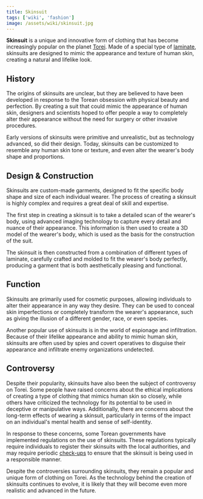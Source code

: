 ```yaml
---
title: Skinsuit
tags: ['wiki', 'fashion']
image: /assets/wiki/skinsuit.jpg
---
```


**Skinsuit** is a unique and innovative form of clothing that has become increasingly popular on the planet [Torei](/wiki/torei). Made of a special type of [laminate](/wiki/laminate), skinsuits are designed to mimic the appearance and texture of human skin, creating a natural and lifelike look.

## History

The origins of skinsuits are unclear, but they are believed to have been developed in response to the Torean obsession with physical beauty and perfection. By creating a suit that could mimic the appearance of human skin, designers and scientists hoped to offer people a way to completely alter their appearance without the need for surgery or other invasive procedures.

Early versions of skinsuits were primitive and unrealistic, but as technology advanced, so did their design. Today, skinsuits can be customized to resemble any human skin tone or texture, and even alter the wearer's body shape and proportions.

## Design & Construction

Skinsuits are custom-made garments, designed to fit the specific body shape and size of each individual wearer. The process of creating a skinsuit is highly complex and requires a great deal of skill and expertise.

The first step in creating a skinsuit is to take a detailed scan of the wearer's body, using advanced imaging technology to capture every detail and nuance of their appearance. This information is then used to create a 3D model of the wearer's body, which is used as the basis for the construction of the suit.

The skinsuit is then constructed from a combination of different types of laminate, carefully crafted and molded to fit the wearer's body perfectly, producing a garment that is both aesthetically pleasing and functional.

## Function

Skinsuits are primarily used for cosmetic purposes, allowing individuals to alter their appearance in any way they desire. They can be used to conceal skin imperfections or completely transform the wearer's appearance, such as giving the illusion of a different gender, race, or even species.

Another popular use of skinsuits is in the world of espionage and infiltration. Because of their lifelike appearance and ability to mimic human skin, skinsuits are often used by spies and covert operatives to disguise their appearance and infiltrate enemy organizations undetected.

<!-- Skinsuits are designed to be worn like any other type of clothing, but their unique properties make them particularly interesting. The laminate material that is used to create skinsuits is incredibly stretchy and durable, allowing it to conform to the wearer's body like a second skin. -->

## Controversy

Despite their popularity, skinsuits have also been the subject of controversy on Torei. Some people have raised concerns about the ethical implications of creating a type of clothing that mimics human skin so closely, while others have criticized the technology for its potential to be used in deceptive or manipulative ways. Additionally, there are concerns about the long-term effects of wearing a skinsuit, particularly in terms of the impact on an individual's mental health and sense of self-identity.

In response to these concerns, some Torean governments have implemented regulations on the use of skinsuits. These regulations typically require individuals to register their skinsuits with the local authorities, and may require periodic [check-ups](/stories/skin-deep) to ensure that the skinsuit is being used in a responsible manner.

Despite the controversies surrounding skinsuits, they remain a popular and unique form of clothing on Torei. As the technology behind the creation of skinsuits continues to evolve, it is likely that they will become even more realistic and advanced in the future.
